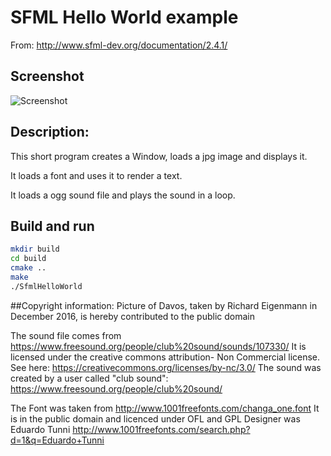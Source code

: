 # SFML Hello World example

From: http://www.sfml-dev.org/documentation/2.4.1/

## Screenshot
![Screenshot](http://opentechschool-zurich.github.io/cpp-co-learning/topics/graphics/richard/SfmlHelloWorld/SfmlHelloWorld.png)

## Description:
This short program creates a Window, loads a jpg image and displays it.

It loads a font and uses it to render a text.

It loads a ogg sound file and plays the sound in a loop.

## Build and run
```bash
mkdir build
cd build
cmake ..
make
./SfmlHelloWorld
```

##Copyright information:
Picture of Davos, taken by Richard Eigenmann in December 2016, is hereby contributed to the public domain

The sound file comes from https://www.freesound.org/people/club%20sound/sounds/107330/
It is licensed under the creative commons attribution- Non Commercial license.
See here: https://creativecommons.org/licenses/by-nc/3.0/
The sound was created by a user called "club sound": https://www.freesound.org/people/club%20sound/

The Font was taken from http://www.1001freefonts.com/changa_one.font
It is in the public domain and licenced under OFL and GPL
Designer was Eduardo Tunni http://www.1001freefonts.com/search.php?d=1&q=Eduardo+Tunni

